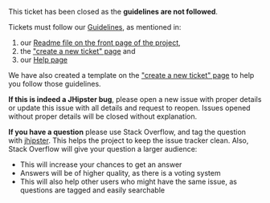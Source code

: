 This ticket has been closed as the **guidelines are not followed**.

Tickets must follow our [Guidelines](https://github.com/jhipster/generator-jhipster/blob/master/CONTRIBUTING.md), as mentioned in:

1. our [Readme file on the front page of the project](https://github.com/jhipster/generator-jhipster/blob/master/README.md),
2. the ["create a new ticket" page](https://github.com/jhipster/generator-jhipster/issues/new) and
3. our [Help page](http://jhipster.github.io/help/)

We have also created a template on the ["create a new ticket" page](https://github.com/jhipster/generator-jhipster/issues/new) to help you follow those guidelines.

**If this is indeed a JHipster bug**, please open a new issue with proper details or update this issue with all details and request to reopen.
Issues opened without proper details will be closed without explanation.

**If you have a question** please use Stack Overflow, and tag the question with [jhipster](http://stackoverflow.com/questions/tagged/jhipster). This helps the project to keep the issue tracker clean. Also, Stack Overflow will give your question a larger audience:

- This will increase your chances to get an answer
- Answers will be of higher quality, as there is a voting system
- This will also help other users who might have the same issue, as questions are tagged and easily searchable
